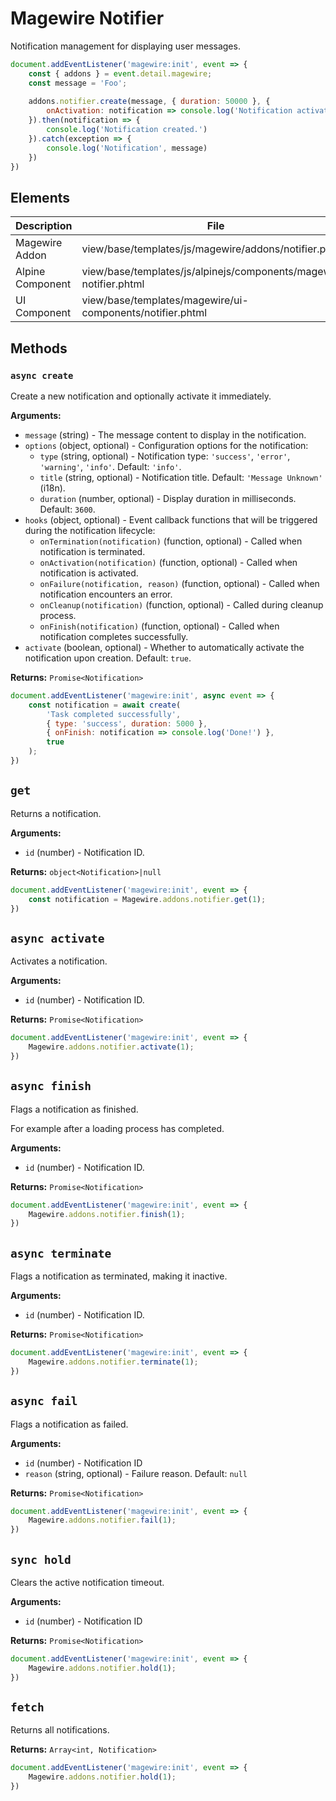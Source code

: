 # Magewire Notifier

Notification management for displaying user messages.

```js
document.addEventListener('magewire:init', event => {
    const { addons } = event.detail.magewire;
    const message = 'Foo';
    
    addons.notifier.create(message, { duration: 50000 }, {
        onActivation: notification => console.log('Notification activated.')
    }).then(notification => {
        console.log('Notification created.')
    }).catch(exception => {
        console.log('Notification', message)
    })
})
```

## Elements

| Description      | File                                                               |
|------------------|--------------------------------------------------------------------|
| Magewire Addon   | view/base/templates/js/magewire/addons/notifier.phtml              |
| Alpine Component | view/base/templates/js/alpinejs/components/magewire-notifier.phtml |
| UI Component     | view/base/templates/magewire/ui-components/notifier.phtml          |

## Methods

### `async create`

Create a new notification and optionally activate it immediately.

**Arguments:**

- `message` (string) - The message content to display in the notification.
- `options` (object, optional) - Configuration options for the notification:
    - `type` (string, optional) - Notification type: `'success'`, `'error'`, `'warning'`, `'info'`. Default: `'info'`.
    - `title` (string, optional) - Notification title. Default: `'Message Unknown'` (i18n).
    - `duration` (number, optional) - Display duration in milliseconds. Default: `3600`.
- `hooks` (object, optional) - Event callback functions that will be triggered during the notification lifecycle:
    - `onTermination(notification)` (function, optional) - Called when notification is terminated.
    - `onActivation(notification)` (function, optional) - Called when notification is activated.
    - `onFailure(notification, reason)` (function, optional) - Called when notification encounters an error.
    - `onCleanup(notification)` (function, optional) - Called during cleanup process.
    - `onFinish(notification)` (function, optional) - Called when notification completes successfully.
- `activate` (boolean, optional) - Whether to automatically activate the notification upon creation. Default: `true`.

**Returns:** `Promise<Notification>`

```js
document.addEventListener('magewire:init', async event => {
    const notification = await create(
        'Task completed successfully',
        { type: 'success', duration: 5000 },
        { onFinish: notification => console.log('Done!') },
        true
    );
})
```

## `get`

Returns a notification.

**Arguments:**

- `id` (number) - Notification ID.

**Returns:** `object<Notification>|null`

```js
document.addEventListener('magewire:init', event => {
    const notification = Magewire.addons.notifier.get(1);
})
```

## `async activate`

Activates a notification.

**Arguments:**

- `id` (number) - Notification ID.

**Returns:** `Promise<Notification>`

```js
document.addEventListener('magewire:init', event => {
    Magewire.addons.notifier.activate(1);
})
```

## `async finish`

Flags a notification as finished.

For example after a loading process has completed.

**Arguments:**

- `id` (number) - Notification ID.

**Returns:** `Promise<Notification>`

```js
document.addEventListener('magewire:init', event => {
    Magewire.addons.notifier.finish(1);
})
```

## `async terminate`

Flags a notification as terminated, making it inactive.

**Arguments:**

- `id` (number) - Notification ID.

**Returns:** `Promise<Notification>`

```js
document.addEventListener('magewire:init', event => {
    Magewire.addons.notifier.terminate(1);
})
```

## `async fail`

Flags a notification as failed.

**Arguments:**

- `id` (number) - Notification ID
- `reason` (string, optional) - Failure reason. Default: `null`

**Returns:** `Promise<Notification>`

```js
document.addEventListener('magewire:init', event => {
    Magewire.addons.notifier.fail(1);
})
```

## `sync hold`

Clears the active notification timeout.

**Arguments:**

- `id` (number) - Notification ID

**Returns:** `Promise<Notification>`

```js
document.addEventListener('magewire:init', event => {
    Magewire.addons.notifier.hold(1);
})
```

## `fetch`

Returns all notifications.

**Returns:** `Array<int, Notification>`

```js
document.addEventListener('magewire:init', event => {
    Magewire.addons.notifier.hold(1);
})
```
